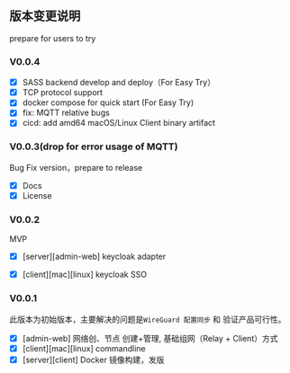 ## 版本变更说明
prepare for users to try
### V0.0.4
- [x] SASS backend develop and deploy（For Easy Try）
- [x] TCP protocol support
- [x] docker compose for quick start (For Easy Try)
- [x] fix: MQTT relative bugs
- [x] cicd: add amd64 macOS/Linux Client binary artifact
  
### V0.0.3(drop for error usage of MQTT)
Bug Fix version，prepare to release
- [x] Docs
- [x] License

### V0.0.2
MVP
- [x] [server][admin-web] keycloak adapter
- [x] [client][mac][linux] keycloak SSO


### V0.0.1
此版本为初始版本，主要解决的问题是`WireGuard 配置同步` 和 验证产品可行性。
- [x] [admin-web] 网络创、节点 创建+管理, 基础组网（Relay + Client）方式
- [x] [client][mac][linux] commandline
- [x] [server][client] Docker 镜像构建，发版
